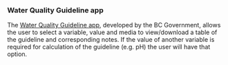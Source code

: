 ### Water Quality Guideline app

The [Water Quality Guideline app](https://bcgov-env.shinyapps.io/bc_wqg/), developed by the BC Government, allows the user to select a variable, value and media to view/download a table of the guideline and corresponding notes. If the value of another variable is required for calculation of the guideline (e.g. pH) the user will have that option. 
